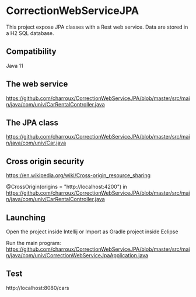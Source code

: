 # CorrectionWebServiceJPA

This project expose JPA classes with a Rest web service.
Data are stored in a H2 SQL database. 

## Compatibility

Java 11

## The web service

https://github.com/charroux/CorrectionWebServiceJPA/blob/master/src/main/java/com/univ/CarRentalController.java

## The JPA class

https://github.com/charroux/CorrectionWebServiceJPA/blob/master/src/main/java/com/univ/Car.java

## Cross origin security

https://en.wikipedia.org/wiki/Cross-origin_resource_sharing

@CrossOrigin(origins = "http://localhost:4200") in https://github.com/charroux/CorrectionWebServiceJPA/blob/master/src/main/java/com/univ/CarRentalController.java

## Launching

Open the project inside Intellij or Import as Gradle project inside Eclipse

Run the main program: https://github.com/charroux/CorrectionWebServiceJPA/blob/master/src/main/java/com/univ/CorrectionWebServiceJpaApplication.java

## Test

http://localhost:8080/cars

